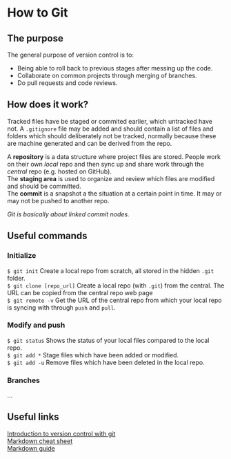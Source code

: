 # How to Git

## The purpose
The general purpose of version control is to:
* Being able to roll back to previous stages after messing up the code.
* Collaborate on common projects through merging of branches.
* Do pull requests and code reviews.

## How does it work?
Tracked files have be staged or commited earlier, which untracked have not. A `.gitignore` file may be added and should contain a list of files and folders which should deliberately not be tracked, normally because these are machine generated and can be derived from the repo.

A **repository** is a data structure where project files are stored. People work on their own *local* repo and then sync up and share work through the *central* repo (e.g. hosted on GitHub).<br/>
The **staging area** is used to organize and review which files are modified and should be committed.<br/>
The **commit** is a snapshot a the situation at a certain point in time. It may or may not be pushed to another repo.<br/> 

*Git is basically about linked commit nodes.*

## Useful commands
### Initialize
`$ git init` Create a local repo from scratch, all stored in the hidden `.git` folder.<br/>
`$ git clone [repo_url]` Create a local repo (with `.git`) from the central. The URL can be copied from the central repo web page<br/>
`$ git remote -v` Get the URL of the central repo from which your local repo is syncing with through `push` and `pull`.<br/>

### Modify and push
`$ git status` Shows the status of your local files compared to the local repo.<br/>
`$ git add *` Stage files which have been added or modified.<br/>
`$ git add -u` Remove files which have been deleted in the local repo.<br/>

### Branches
...



## Useful links
[Introduction to version control with git](https://www.atlassian.com/git/tutorials/what-is-version-control)<br />
[Markdown cheat sheet](https://www.markdownguide.org/cheat-sheet/)<br />
[Markdown guide](https://ia.net/writer/support/general/markdown-guide)
